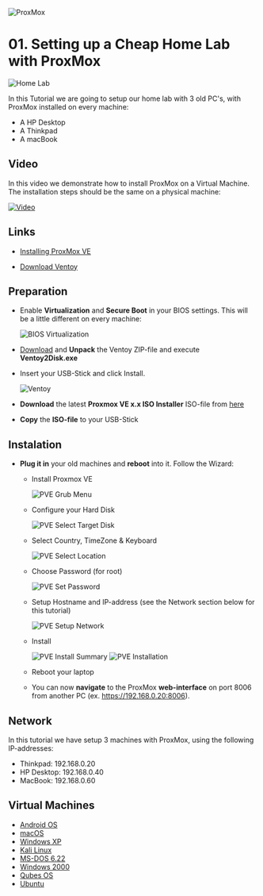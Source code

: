 ![ProxMox](_assets/images/proxmox.png)
# 01. Setting up a Cheap Home Lab with ProxMox

![Home Lab](_assets/images/setup_home_lab.png)

In this Tutorial we are going to setup our home lab with 3 old PC's, with ProxMox installed on every machine:

- A HP Desktop
- A Thinkpad
- A macBook

## Video

In this video we demonstrate how to install ProxMox on a Virtual Machine. The installation steps should be the same on a physical machine:

[![Video](_assets/images/pve-video.png)](https://youtu.be/RCw88pVMb2E)

## Links

- [Installing ProxMox VE](https://pve.proxmox.com/pve-docs/chapter-pve-installation.html)

- [Download Ventoy](https://www.ventoy.net/en/download.html)

## Preparation

- Enable **Virtualization** and **Secure Boot** in your BIOS settings. This will be a little different on every machine:

   ![BIOS Virtualization](_assets/images/bios.png)

- [Download](https://www.ventoy.net/en/download.html) and **Unpack** the Ventoy ZIP-file and execute **Ventoy2Disk.exe**

- Insert your USB-Stick and click Install.

   ![Ventoy](_assets/images/ventoy.png)

- **Download** the latest **Proxmox VE x.x ISO Installer** ISO-file from [here](https://www.proxmox.com/en/downloads/category/iso-images-pve)

- **Copy** the **ISO-file** to your USB-Stick

## Instalation

- **Plug it in** your old machines and **reboot** into it. Follow the Wizard:

   - Install Proxmox VE

      ![PVE Grub Menu](_assets/images/pve-grub-menu.png)

   - Configure your Hard Disk

      ![PVE Select Target Disk](_assets/images/pve-select-target-disk.png)

   - Select Country, TimeZone & Keyboard

      ![PVE Select Location](_assets/images/pve-select-location.png)

   - Choose Password (for root)

      ![PVE Set Password](_assets/images/pve-set-password.png)

   - Setup Hostname and IP-address (see the Network section below for this tutorial)

      ![PVE Setup Network](_assets/images/pve-setup-network.png)

   - Install

      ![PVE Install Summary](_assets/images/pve-install-summary.png)
      ![PVE Installation](_assets/images/pve-installation.png)

   - Reboot your laptop

   - You can now **navigate** to the ProxMox **web-interface** on port 8006 from another PC (ex. https://192.168.0.20:8006).

## Network

In this tutorial we have setup 3 machines with ProxMox, using the following IP-addresses:

- Thinkpad: 192.168.0.20
- HP Desktop: 192.168.0.40
- MacBook: 192.168.0.60

## Virtual Machines

  - [Android OS](011_android_os/README.md)
  - [macOS](012_mac_os/README.md)
  - [Windows XP](013_windows_xp/README.md)
  - [Kali Linux](014_kali_linux/README.md)
  - [MS-DOS 6.22](015_msdos/README.md)
  - [Windows 2000](016_win2000/README.md)
  - [Qubes OS](017_qubes_os/README.md)
  - [Ubuntu](018_ubuntu/README.md)